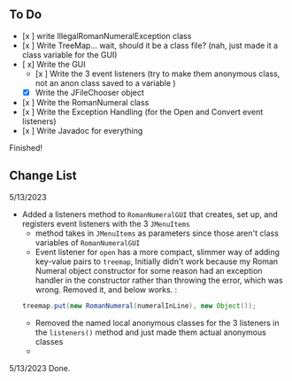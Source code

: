 ## To Do
- [x ] write IllegalRomanNumeralException class
-  [x ] Write TreeMap... wait, should it be a class file? (nah, just made it a class variable for the GUI)
- [ x] Write the GUI
  - [x ] Write the 3 event listeners (try to make them anonymous class, not an anon class saved to a variable )
  - [x] Write the JFileChooser object
- [x ] Write the RomanNumeral class
- [x ] Write the Exception Handling (for the Open and Convert event listeners)
- [x ] Write Javadoc for everything

Finished!

## Change List

5/13/2023
- Added a listeners method to `RomanNumeralGUI` that creates, set up, and registers event listeners with the 3 `JMenuItems`
  - method takes in `JMenuItems` as parameters since those aren't class variables of `RomanNumeralGUI`
  - Event listener for `open` has a more compact, slimmer way of adding key-value pairs to `treemap`, Initially didn't work because my Roman
  Numeral object constructor for some reason had an exception handler in the constructor rather than throwing the error, which was wrong. Removed it, and below works.
  :
  ```java
  treemap.put(new RomanNumeral(numeralInLine), new Object());
  ```
  - Removed the named local anonymous classes for the 3 listeners in the `listeners()` method and just made them actual anonymous classes
  - 
  
5/13/2023
Done.
